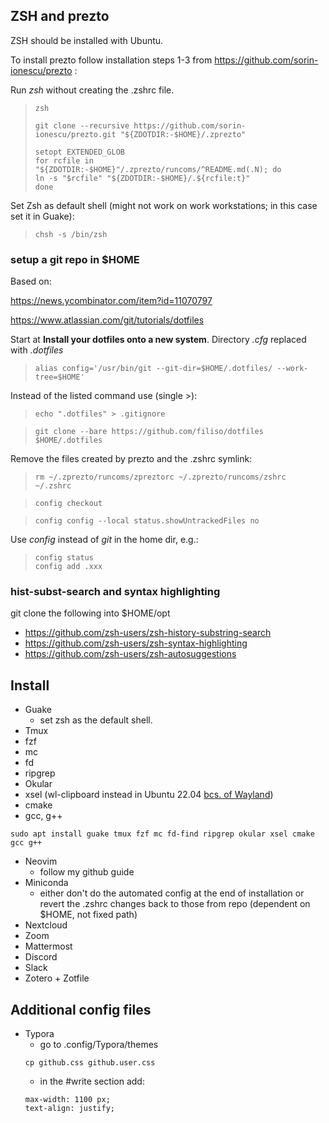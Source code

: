 ## ZSH and prezto

ZSH should be installed with Ubuntu.

To install prezto follow installation steps 1-3 from https://github.com/sorin-ionescu/prezto :

Run *zsh* without creating the .zshrc file.

> ```
> zsh
> ```
> ```
> git clone --recursive https://github.com/sorin-ionescu/prezto.git "${ZDOTDIR:-$HOME}/.zprezto"
> ```
> ```
> setopt EXTENDED_GLOB
> for rcfile in "${ZDOTDIR:-$HOME}"/.zprezto/runcoms/^README.md(.N); do
> ln -s "$rcfile" "${ZDOTDIR:-$HOME}/.${rcfile:t}"
> done
> ```

Set Zsh as default shell (might not work on work workstations; in this case set it in Guake):

> ```
> chsh -s /bin/zsh
> ```

### setup a git repo in $HOME

Based on:

https://news.ycombinator.com/item?id=11070797

https://www.atlassian.com/git/tutorials/dotfiles

Start at **Install your dotfiles onto a new system**. Directory *.cfg* replaced with *.dotfiles*

> ```
> alias config='/usr/bin/git --git-dir=$HOME/.dotfiles/ --work-tree=$HOME'
> ```

Instead of the listed command use (single >):

> ```
> echo ".dotfiles" > .gitignore
> ```

> ```
> git clone --bare https://github.com/filiso/dotfiles $HOME/.dotfiles
> ```

Remove the files created by prezto and the .zshrc symlink:

> ```
> rm ~/.zprezto/runcoms/zpreztorc ~/.zprezto/runcoms/zshrc ~/.zshrc
> ```

> ```
> config checkout
> ```

> ```
> config config --local status.showUntrackedFiles no
> ```

Use *config* instead of *git* in the home dir, e.g.:

> ```
> config status
> config add .xxx
> ```

### hist-subst-search and syntax highlighting

git clone the following into $HOME/opt

- https://github.com/zsh-users/zsh-history-substring-search
- https://github.com/zsh-users/zsh-syntax-highlighting
- https://github.com/zsh-users/zsh-autosuggestions



## Install

- Guake
  - set zsh as the default shell.
- Tmux
- fzf
- mc
- fd
- ripgrep
- Okular
- xsel (wl-clipboard instead in Ubuntu 22.04 [bcs. of Wayland](https://ramezanpour.net/post/2022/07/24/access-os-clipboard-in-neovim))
- cmake
- gcc, g++

```
sudo apt install guake tmux fzf mc fd-find ripgrep okular xsel cmake gcc g++
```

- Neovim
  - follow my github guide
- Miniconda
  - either don't do the automated config at the end of installation or revert the .zshrc changes back to those from repo (dependent on $HOME, not fixed path)
- Nextcloud
- Zoom
- Mattermost
- Discord
- Slack
- Zotero + Zotfile

## Additional config files

- Typora
  - go to .config/Typora/themes
  ```
  cp github.css github.user.css
  ```
  - in the #write section add:
  ```
  max-width: 1100 px;
  text-align: justify;
  ```
